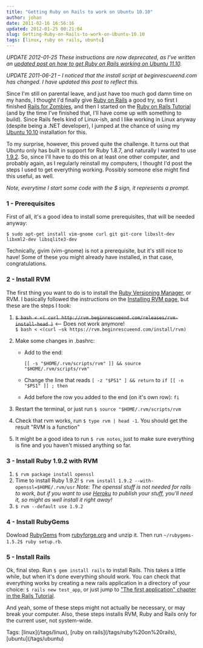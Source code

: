 ```yaml
---
title: "Getting Ruby on Rails to work on Ubuntu 10.10"
author: johan
date: 2011-02-16 16:56:16
updated: 2012-01-25 00:21:04
slug: Getting-Ruby-on-Rails-to-work-on-Ubuntu-10.10
tags: [linux, ruby on rails, ubuntu]
---
```


*UPDATE 2012-01-25 These instructions are now deprecated, as I’ve written an [updated post on how to get Ruby on Rails working on Ubuntu 11.10](/posts/Getting-Ruby-on-Rails-1.9.3-to-work-on-Ubuntu-11.10).*

*UPDATE 2011-06-21 – I noticed that the install script at beginrescueend.com has changed. I have updated this post to reflect this.*

Since I'm still on parental leave, and just have too much god damn time on my hands, I thought I'd finally give [Ruby on Rails](http://rubyonrails.org/) a good try, so first I finished [Rails for Zombies](http://railsforzombies.org/), and then I started on the [Ruby on Rails Tutorial](http://ruby.railstutorial.org/) (and by the time I've finished that, I'll have come up with something to build). Since Rails feels kind of Linux-ish, and I like working in Linux anyway (despite being a .NET developer), I jumped at the chance of using my [Ubuntu 10.10](http://www.ubuntu.com/desktop/get-ubuntu/download) installation for this.

To my surprise, however, this proved quite the challenge. It turns out that Ubuntu only has built in support for Ruby 1.8.7, and naturally I wanted to use [1.9.2](http://www.ruby-lang.org/en/news/2010/08/18/ruby-1-9.2-released/). So, since I'll have to do this on at least one other computer, and probably again, as I regularly reinstall my computers, I thought I'd post the steps I used to get everything working. Possibly someone else might find this useful, as well.

*Note, everytime I start some code with the $ sign, it represents a prompt.*  

### 1 - Prerequisites

First of all, it's a good idea to install some prerequisites, that will be needed anyway:

`$ sudo apt-get install vim-gnome curl git git-core libxslt-dev libxml2-dev libsqlite3-dev`


 Technically, gvim (vim-gnome) is not a prerequisite, but it's still nice to have! Some of these you might already have installed, in that case, congratulations.

### 2 - Install RVM

The first thing you want to do is to install the [Ruby Versioning Manager](http://rvm.beginrescueend.com/), or RVM. I basically followed the instructions on the [Installing RVM page](http://rvm.beginrescueend.com/rvm/install/), but these are the steps I took:

1.  <strike>`$ bash < <( curl http://rvm.beginrescueend.com/releases/rvm-install-head )`</strike> <— Does not work anymore!  
`$ bash < <(curl –sk https://rvm.beginrescueend.com/install/rvm)`
2.  Make some changes in .bashrc:  

    *   Add to the end:   

        `[[ -s "$HOME/.rvm/scripts/rvm" ]] && source "$HOME/.rvm/scripts/rvm"`
    *   Change the line that reads `[ -z "$PS1" ] && return` to `if [[ -n "$PS1" ]] ; then`
    *   Add before the row you added to the end (on it's own row): `fi`
    
3.  Restart the terminal, or just run `$ source "$HOME/.rvm/scripts/rvm`
4.  Check that rvm works, run `$ type rvm | head -1`. You should get the result "RVM is a function"
5.  It might be a good idea to run `$ rvm notes`, just to make sure everything is fine and you haven't missed anything so far.


### 3 - Install Ruby 1.9.2 with RVM

1.  `$ rvm package install openssl`
2.  Time to install Ruby 1.9.2! `$ rvm install 1.9.2 --with-openssl=$HOME/.rvm/usr` *Note: The openssl stuff is not needed for rails to work, but if you want to use [Heroku](http://heroku.com/) to publish your stuff, you'll need it, so might as well install it right away!*
3.  `$ rvm --default use 1.9.2`


### 4 - Install RubyGems

Dowload [RubyGems](http://rubygems.org/) from [rubyforge.org](http://rubyforge.org/frs/?group_id=126) and unzip it. Then run `~/rubygems-1.5.2$ ruby setup.rb`.

### 5 - Install Rails

Ok, final step. Run `$ gem install rails` to install Rails. This takes a little while, but when it's done everything should work. You can check that everything works by creating a new rails application in a directory of your choice: `$ rails new test_app`, or just jump to ["The first application" chapter in the Rails Tutorial](http://ruby.railstutorial.org/ruby-on-rails-tutorial-book#sec:the_first_application).

And yeah, some of these steps might not actually be necessary, or may break your computer. Also, these steps installs RVM, Ruby and Rails only for the current user, not system-wide.

<div class="wlWriterSmartContent">Tags: [linux](/tags/linux), [ruby on rails](/tags/ruby%20on%20rails), [ubuntu](/tags/ubuntu) </div>
